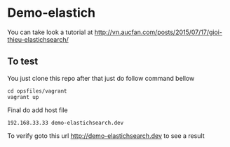 # Demo-elastich

You can take look a tutorial at http://vn.aucfan.com/posts/2015/07/17/gioi-thieu-elastichsearch/

## To test

You just clone this repo after that just do follow command bellow

```
cd opsfiles/vagrant
vagrant up

```

Final do add host file 

```
192.168.33.33 demo-elastichsearch.dev

```

To verify goto this url http://demo-elastichsearch.dev to see a result 
